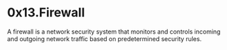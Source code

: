 # 0x13.Firewall

A firewall is a network security system that monitors and controls incoming and outgoing network traffic based on predetermined security rules.

